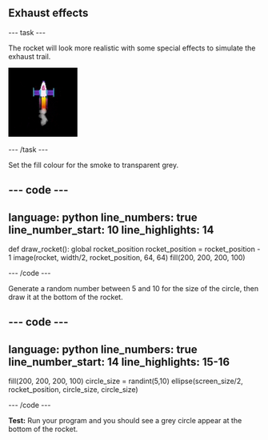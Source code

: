<h2 class="c-project-heading--task">Exhaust effects</h2>

--- task ---

The rocket will look more realistic with some special effects to simulate the exhaust trail. 

![A slow animation of the smoke effect.](images/rocket_smoke.gif)

--- /task ---

Set the fill colour for the smoke to transparent grey. 

--- code ---
---
language: python
line_numbers: true
line_number_start: 10
line_highlights: 14
---

def draw_rocket():
    global rocket_position
    rocket_position = rocket_position - 1
    image(rocket, width/2, rocket_position, 64, 64)
    fill(200, 200, 200, 100) 
    

--- /code ---


Generate a random number between 5 and 10 for the size of the circle, then draw it at the bottom of the rocket.

--- code ---
---
language: python
line_numbers: true
line_number_start: 14
line_highlights: 15-16
---

fill(200, 200, 200, 100) 
circle_size = randint(5,10) 
ellipse(screen_size/2, rocket_position, circle_size, circle_size)   

--- /code ---
   


**Test:** Run your program and you should see a grey circle appear at the bottom of the rocket. 


